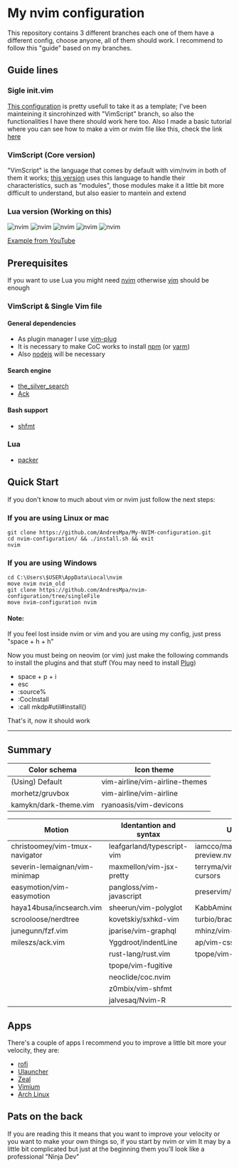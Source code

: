 # My nvim configuration


This repository contains 3 different branches each one of them have a different
config, choose anyone, all of them should work. I recommend to follow this "guide"
based on my branches. 

## Guide lines

### Sigle init.vim

[This configuration](https://github.com/AndresMpa/nvim-configuration/tree/singleFile)
is pretty usefull to take it as a template; I've been mainteining it sincrohinzed with
"VimScript" branch, so also the functionalities I have there should work here too. Also
I made a basic tutorial where you can see how to make a vim or nvim file like this,
check the link [here](https://andresmpa.github.io/nvim-configuration/)

### VimScript (Core version)

"VimScript" is the language that comes by default with vim/nvim in both of them it works;
[this version](https://github.com/AndresMpa/nvim-configuration/tree/singleFile) uses this
language to handle their characteristics, such as "modules", those modules make it a little
bit more difficult to understand, but also easier to mantein and extend

### Lua version (Working on this)


![nvim](./.examples/nvim_0.png)
![nvim](./.examples/nvim_1.png)
![nvim](./.examples/nvim_2.png)
![nvim](./.examples/nvim_3.png)
![nvim](./.examples/nvim_4.png)

[Example from YouTube](https://youtu.be/9L-k6n9SQds)

## Prerequisites

If you want to use Lua you might need [nvim](https://github.com/neovim/neovim/wiki/Installing-Neovim)
otherwise [vim](https://www.vim.org/download.php) should be enough

### VimScript & Single Vim file

#### General dependencies
- As plugin manager I use [vim-plug](https://github.com/junegunn/vim-plug#installation)
- It is necessary to make CoC works to install [npm](https://www.npmjs.com/get-npm)
(or [yarm](https://classic.yarnpkg.com/en/docs/install/#debian-stable))
- Also [nodejs](https://nodejs.org/es/download/) will be necessary

#### Search engine
- [the_silver_search](https://github.com/ggreer/the_silver_searcher)
- [Ack](https://beyondgrep.com/install/)

#### Bash support
- [shfmt](https://snapcraft.io/install/shfmt/ubuntu)

### Lua
- [packer](https://github.com/wbthomason/packer.nvim#quickstart)

## Quick Start

If you don't know to much about vim or nvim just follow the next steps:

### If you are using Linux or mac

```
git clone https://github.com/AndresMpa/My-NVIM-configuration.git
cd nvim-configuration/ && ./install.sh && exit
nvim
```

### If you are using Windows

```
cd C:\Users\$USER\AppData\Local\nvim
move nvim nvim_old
git clone https://github.com/AndresMpa/nvim-configuration/tree/singleFile
move nvim-configuration nvim
```

#### Note:

If you feel lost inside nvim or vim and you are using my config, just press "space + h + h"

Now you must being on neovim (or vim) just make the following commands to install
the plugins and that stuff (You may need to install [Plug](https://github.com/junegunn/vim-plug))

- space + p + i
- esc
- :source%
- :CocInstall
- :call mkdp#util#install()

That's it, now it should work

---

## Summary

| Color schema          | Icon theme                     |
| --------------------- | ------------------------------ |
| (Using) Default       | vim-airline/vim-airline-themes |
| morhetz/gruvbox       | vim-airline/vim-airline        |
| kamykn/dark-theme.vim | ryanoasis/vim-devicons         |

| Motion                         | Identantion and syntax     | Utilities                    | Autocomplete                  |
| ------------------------------ | -------------------------- | ---------------------------- | ----------------------------- |
| christoomey/vim-tmux-navigator | leafgarland/typescript-vim | iamcco/markdown-preview.nvim | editorconfig/editorconfig-vim |
| severin-lemaignan/vim-minimap  | maxmellon/vim-jsx-pretty   | terryma/vim-multiple-cursors | wakatime/vim-wakatime         |
| easymotion/vim-easymotion      | pangloss/vim-javascript    | preservim/nerdcommenter      | jiangmiao/auto-pairs          |
| haya14busa/incsearch.vim       | sheerun/vim-polyglot       | KabbAmine/vCoolor.vim        | tpope/vim-surround            |
| scrooloose/nerdtree            | kovetskiy/sxhkd-vim        | turbio/bracey.vim            | alvan/vim-closetag            |
| junegunn/fzf.vim               | jparise/vim-graphql        | mhinz/vim-signify            | sirver/ultisnips              |
| mileszs/ack.vim                | Yggdroot/indentLine        | ap/vim-css-color             |                               |
|                                | rust-lang/rust.vim         | tpope/vim-repeat             |                               |
|                                | tpope/vim-fugitive         |                              |                               |
|                                | neoclide/coc.nvim          |                              |                               |
|                                | z0mbix/vim-shfmt           |                              |                               |
|                                | jalvesaq/Nvim-R            |                              |                               |

## Apps

There's a couple of apps I recommend you to improve a little bit more your velocity, they are:

- [rofi](https://github.com/davatorium/rofi)
- [Ulauncher](https://ulauncher.io/)
- [Zeal](https://zealdocs.org/)
- [Vimium](https://addons.mozilla.org/es/firefox/addon/vimium-ff/?utm_source=addons.mozilla.org&utm_medium=referral&utm_content=search)
- [Arch Linux](https://github.com/AndresMpa/dotfiles)

## Pats on the back

If you are reading this it means that you want to improve your velocity or you want to make your own things so, if you start by nvim or vim It may by a little bit complicated but just at the beginning them you'll look like a professional "Ninja Dev"

